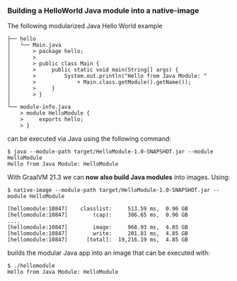 ### Building a HelloWorld Java module into a native-image

The following modularized Java Hello World example

    ├── hello
    │   └── Main.java
    │       > package hello;
    │       > 
    │       > public class Main {
    │       >     public static void main(String[] args) {
    │       >         System.out.println("Hello from Java Module: "
    │       >             + Main.class.getModule().getName());
    │       >     }
    │       > }
    │
    └── module-info.java
        > module HelloModule {
        >     exports hello;
        > }

can be executed via Java using the following command:

    $ java --module-path target/HelloModule-1.0-SNAPSHOT.jar --module HelloModule
    Hello from Java Module: HelloModule

With GraalVM 21.3 we can **now also build Java modules** into images. Using:

    $ native-image --module-path target/HelloModule-1.0-SNAPSHOT.jar --module HelloModule

    [hellomodule:10847]    classlist:     513.59 ms,  0.96 GB
    [hellomodule:10847]        (cap):     386.65 ms,  0.96 GB
    ....
    [hellomodule:10847]        image:     968.93 ms,  4.85 GB
    [hellomodule:10847]        write:     201.81 ms,  4.85 GB
    [hellomodule:10847]      [total]:  19,216.19 ms,  4.85 GB
                                          
builds the modular Java app into an image that can be executed with:

    $ ./hellomodule 
    Hello from Java Module: HelloModule
